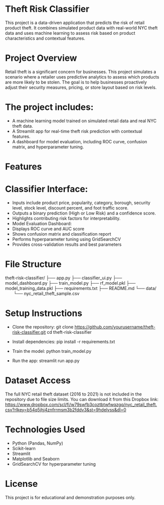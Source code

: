 # Theft Risk Classifier
This project is a data-driven application that predicts the risk of retail product theft. It combines simulated product data with real-world NYC theft data and uses machine learning to assess risk based on product characteristics and contextual features.

# Project Overview
Retail theft is a significant concern for businesses. This project simulates a scenario where a retailer uses predictive analytics to assess which products are more likely to be stolen. The goal is to help businesses proactively adjust their security measures, pricing, or store layout based on risk levels.

# The project includes:

- A machine learning model trained on simulated retail data and real NYC theft data.
- A Streamlit app for real-time theft risk prediction with contextual features.
- A dashboard for model evaluation, including ROC curve, confusion matrix, and hyperparameter tuning.

# Features
# Classifier Interface:

- Inputs include product price, popularity, category, borough, security level, stock level, discount percent, and foot traffic score.
- Outputs a binary prediction (High or Low Risk) and a confidence score.
- Highlights contributing risk factors for interpretability.
- Model Evaluation Dashboard:
- Displays ROC curve and AUC score
- Shows confusion matrix and classification report
- Performs hyperparameter tuning using GridSearchCV
- Provides cross-validation results and best parameters

# File Structure
theft-risk-classifier/
├── app.py
├── classifier_ui.py
├── model_dashboard.py
├── train_model.py
├── rf_model.pkl
├── model_training_data.pkl
├── requirements.txt
├── README.md
└── data/
  └── nyc_retail_theft_sample.csv

# Setup Instructions
- Clone the repository:
git clone https://github.com/yourusername/theft-risk-classifier.git
cd theft-risk-classifier

- Install dependencies:
pip install -r requirements.txt

- Train the model:
python train_model.py

- Run the app:
streamlit run app.py

# Dataset Access
The full NYC retail theft dataset (2016 to 2021) is not included in the repository due to file size limits. You can download it from this Dropbox link:
https://www.dropbox.com/scl/fi/w79swfb3coztbtwfwqzgq/nyc_retail_theft.csv?rlkey=b54q5jhj4znfrrmsm3b2fddv3&st=9hdelvss&dl=0

# Technologies Used
- Python (Pandas, NumPy)
- Scikit-learn
- Streamlit
- Matplotlib and Seaborn
- GridSearchCV for hyperparameter tuning

# License
This project is for educational and demonstration purposes only.
